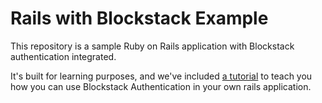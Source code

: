 # Rails with Blockstack Example

This repository is a sample Ruby on Rails application with Blockstack authentication integrated.

It's built for learning purposes, and we've included [a tutorial](./tutorial.md) to teach you how you can use Blockstack Authentication in your own rails application.